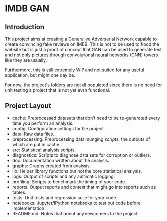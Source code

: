 # IMDB GAN

## Introduction

This project aims at creating a Generative Adversarial Network capable to create convincing
fake reviews on IMDB. This is not to be used to flood the website but is just a proof of concept
that GAN can be used to generate text and not only pictures through convolutional neural networks (CNN) towers
like they are usually.

Furthermore, this is still extremely WIP and not suited for any useful application, but might one day be.

For now, the project's folders are not all populated since there is no need for unit testing a project that is not
yet even functional.

## Project Layout

* cache: Preprocessed datasets that don’t need to be re-generated every time you perform an analysis.
* config: Configuration settings for the project
* data: Raw data files.
* preprocessing: Preprocessing data munging *scripts*, the outputs of which are put in cache.
* src: Statistical analysis scripts.
* diagnostics: Scripts to diagnose data sets for corruption or outliers.
* doc: Documentation written about the analysis.
* graphs: Graphs created from analysis.
* lib: Helper library functions but not the core statistical analysis.
* logs: Output of scripts and any automatic logging.
* profiling: Scripts to benchmark the timing of your code.
* reports: Output reports and content that might go into reports such as tables.
* tests: Unit tests and regression suite for your code.
* notebooks: Jupyter/IPython notebooks to test out code before implementation 
* README.md: Notes that orient any newcomers to the project.
